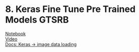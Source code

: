 # 8. Keras Fine Tune Pre Trained Models GTSRB
[Notebook](https://colab.research.google.com/drive/1iWlBfa0kHEBb0peoF6kKo5yCLXIZkPJw)<br>
[Video](https://www.youtube.com/watch?v=10uDPsdAUdY)<br>
[Docs: Keras &rarr; image data loading](https://keras.io/api/data_loading/image/)
